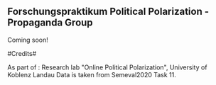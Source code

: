 ## Forschungspraktikum Political Polarization - Propaganda Group ##

Coming soon!


#Credits#

As part of : Research lab "Online Political Polarization", University of Koblenz Landau
Data is taken from Semeval2020 Task 11.
